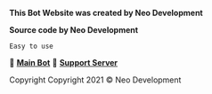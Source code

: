 **This Bot Website was created by Neo Development**

**Source code by Neo Development**

`Easy to use`


🔗 [**Main Bot**](https://dsc.gg/neosystem)
🔗 [**Support Server**](https://dsc.gg/neodevelopment)

Copyright
Copyright 2021 © Neo Development

